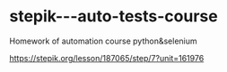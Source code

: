 # stepik---auto-tests-course
Homework of automation course python&amp;selenium

https://stepik.org/lesson/187065/step/7?unit=161976